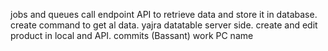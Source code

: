 jobs and queues call endpoint API to retrieve data and store it in database.
create command to get al data.
yajra datatable server side.
create and edit product in local and API.
commits (Bassant) work PC name
